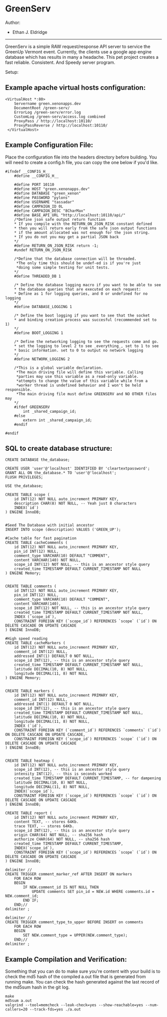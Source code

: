 GreenServ
========================================================================

Author:
- Ethan J. Eldridge


------------------------------------------------------------------------


GreenServ is a simple RAW request/response API server to service the
GreenUp Vermont event. Currently, the clients use a google app engine
database which has results in many a headache. This pet project creates 
a fast reliable. Consistent. And Speedy server program.

Setup:

Example apache virtual hosts configuration:
------------------------------------------------------------------------

	<VirtualHost *:80>
        Servername green.xenonapps.dev
        DocumentRoot /green-serv/
        ErrorLog /green-serv/error.log
        CustomLog /green-serv/access.log combined
        ProxyPass / http://localhost:10110/
        ProxyPassReverse / http://localhost:10110/
     </VirtualHost>

Example Configuration File:
------------------------------------------------------------------------
Place the configuration file into the headers directory before building.
You will need to create a config.h file, you can copy the one below if 
you'd like.


	#ifndef __CONFIG_H__
		#define __CONFIG_H__
	
		#define PORT 10110
		#define HOST "green.xenonapps.dev"
		#define DATABASE "green_xenon"
		#define PASSWORD "pylons"
		#define USERNAME "tassadar"
        #define CAMPAIGN_ID 0L
        #define CAMPAIGN_DESC "8CharMax"
        #define BASE_API_URL "http://localhost:10110/api/"
        /*Define json safe output return function 
        * If you compile with the RETURN_ON_JSON_RISK constant defined
        * then you will return early from the safe json output functions
        * if the amount allocated was not enough for the json string.
        * If you do not you may get a partial JSON back
        */
        #define RETURN_ON_JSON_RISK return -1;
        #undef RETURN_ON_JSON_RISK

        /*Define that the database connection will be threaded.
         *The only time this should be undef-ed is if you're just
         *doing some simple testing for unit tests.
        */
        #define THREADED_DB 1

        /* Define the database logging macro if you want to be able to see 
        * the database queries that are executed on each request:
        * Define as 1 for logging queries, and 0 or undefined for no logging
        */
        #define DATABASE_LOGGING 1

        /* Define the boot logging if you want to see that the socket
        * and binding creation process was succesful (recommended set to 1)
        */
        #define BOOT_LOGGING 1

        /* Define the networking logging to see the requests come and go. 
        * set the logging to level 2 to see _everything_, set to 1 to see
        * basic information. set to 0 to output no network logging
        */
        #define NETWORK_LOGGING 2

        /*This is a global variable declaration.
         *The main driving file will define this variable. Calling
         *parties may use this variable as a read-only variable.
         *attempts to change the value of this variable while from a
         *worker thread is undefined behavior and I won't be held responsible.
         *The main driving file must define GREENSERV and NO OTHER files may
        */
        #ifdef GREENSERV
            int _shared_campaign_id;
        #else
            extern int _shared_campaign_id;
        #endif
	
	#endif


SQL to create database structure:
------------------------------------------------------------------------

    CREATE DATABASE the_database;
    
    CREATE USER 'user'@'localhost' IDENTIFIED BY 'cleartextpassword';
    GRANT ALL ON the_database.* TO 'user'@'localhost';
    FLUSH PRIVILEGES;
    
    USE the_database;
    
    CREATE TABLE scope (
    	id INT(12) NOT NULL auto_increment PRIMARY KEY,
    	description CHAR(8) NOT NULL, -- Yeah just 8 characters
    	INDEX(`id`)
    ) ENGINE InnoDB;
    
    
    #Seed The Database with initial ancestor
    INSERT INTO scope (description) VALUES ('GREEN_UP');
    
    #Cache table for fast pagination
    CREATE TABLE cacheComments (
        id INT(12) NOT NULL auto_increment PRIMARY KEY,
        pin_id INT(12) NULL,
        comment_type VARCHAR(10) DEFAULT "COMMENT",
        content VARCHAR(140) NOT NULL,
        scope_id INT(12) NOT NULL, -- this is an ancestor style query
        created_time TIMESTAMP DEFAULT CURRENT_TIMESTAMP NOT NULL
    ) ENGINE Memory;


    CREATE TABLE comments (
        id INT(12) NOT NULL auto_increment PRIMARY KEY,
        pin_id INT(12) NULL,
        comment_type VARCHAR(10) DEFAULT "COMMENT",
        content VARCHAR(140),
        scope_id INT(12) NOT NULL, -- this is an ancestor style query
        created_time TIMESTAMP DEFAULT CURRENT_TIMESTAMP NOT NULL,
        INDEX (`scope_id`),
        CONSTRAINT FOREIGN KEY (`scope_id`) REFERENCES `scope` (`id`) ON DELETE CASCADE ON UPDATE CASCADE
    ) ENGINE InnoDB;

    #High speed reading
    CREATE TABLE cacheMarkers (
        id INT(12) NOT NULL auto_increment PRIMARY KEY,
        comment_id INT(12) NULL,
        addressed INT(1) DEFAULT 0 NOT NULL,
        scope_id INT(12), -- this is an ancestor style query
        created_time TIMESTAMP DEFAULT CURRENT_TIMESTAMP NOT NULL,
        latitude DECIMAL(10, 8) NOT NULL,
        longitude DECIMAL(11, 8) NOT NULL
    ) ENGINE Memory;


    CREATE TABLE markers (
        id INT(12) NOT NULL auto_increment PRIMARY KEY,
        comment_id INT(12) NULL,
        addressed INT(1) DEFAULT 0 NOT NULL,
        scope_id INT(12), -- this is an ancestor style query
        created_time TIMESTAMP DEFAULT CURRENT_TIMESTAMP NOT NULL,
        latitude DECIMAL(10, 8) NOT NULL,
        longitude DECIMAL(11, 8) NOT NULL,
        INDEX (`id`),
        CONSTRAINT FOREIGN KEY (`comment_id`) REFERENCES `comments` (`id`) ON DELETE CASCADE ON UPDATE CASCADE,
        CONSTRAINT FOREIGN KEY (`scope_id`) REFERENCES `scope` (`id`) ON DELETE CASCADE ON UPDATE CASCADE
    ) ENGINE InnoDB;


    CREATE TABLE heatmap (
        id INT(12) NOT NULL auto_increment PRIMARY KEY,
        scope_id INT(12), -- this is an ancestor style query
        intensity INT(12), -- this is seconds worked
        created_time TIMESTAMP DEFAULT CURRENT_TIMESTAMP, -- for dampening
        latitude DECIMAL(10, 8) NOT NULL,
        longitude DECIMAL(11, 8) NOT NULL,
        INDEX(`scope_id`),
        CONSTRAINT FOREIGN KEY (`scope_id`) REFERENCES `scope` (`id`) ON DELETE CASCADE ON UPDATE CASCADE
    ) ENGINE InnoDB;

    CREATE TABLE report (
        id INT(12) NOT NULL auto_increment PRIMARY KEY,
        content TEXT, -- stores 64Kb.
        trace TEXT, -- stores 64Kb.
        scope_id INT(12), -- this is an ancestor style query
        origin CHAR(64) NOT NULL, -- sha256 hash
        authorize CHAR(64) NOT NULL, -- sha256 hash
        created_time TIMESTAMP DEFAULT CURRENT_TIMESTAMP,
        INDEX(`scope_id`),
        CONSTRAINT FOREIGN KEY (`scope_id`) REFERENCES `scope` (`id`) ON DELETE CASCADE ON UPDATE CASCADE
    ) ENGINE InnoDB;

    delimiter //
    CREATE TRIGGER comment_marker_ref AFTER INSERT ON markers 
        FOR EACH ROW
        BEGIN
            IF NEW.comment_id IS NOT NULL THEN
                UPDATE comments SET pin_id = NEW.id WHERE comments.id = NEW.comment_id;
            END IF;
        END;//
    delimiter ;

    delimiter //
    CREATE TRIGGER comment_type_to_upper BEFORE INSERT on comments
        FOR EACH ROW
        BEGIN
            SET NEW.comment_type = UPPER(NEW.comment_type);
        END;//
    delimiter ;


Example Compilation and Verification:
------------------------------------------------------------------------
Something that you can do to make sure you're content with your build is
to check the md5 hash of the compiled a.out file that is generated from
running make. You can check the hash generated against the last record
of the md5sum hash in the git log.

	make
	md5sum a.out
	valgrind --tool=memcheck --leak-check=yes --show-reachable=yes --num-callers=20 --track-fds=yes ./a.out


